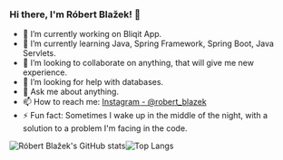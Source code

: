 ### Hi there, I'm Róbert Blažek! 👋

- 🔭 I’m currently working on Bliqit App.
- 🌱 I’m currently learning Java, Spring Framework, Spring Boot, Java Servlets.
- 👯 I’m looking to collaborate on anything, that will give me new experience.
- 🤔 I’m looking for help with databases.
- 💬 Ask me about anything.
- 📫 How to reach me: [Instagram - @robert_blazek](https://www.instagram.com/robert_blazek/)
- ⚡ Fun fact: Sometimes I wake up in the middle of the night, with a solution to a problem I'm facing in the code.



![Róbert Blažek's GitHub stats](https://github-readme-stats.vercel.app/api?username=bobbyblaze&show_icons=true&theme=dracula)![Top Langs](https://github-readme-stats.vercel.app/api/top-langs/?username=bobbyblaze&layout=compact)
